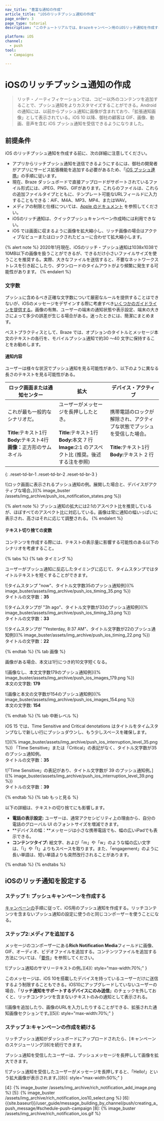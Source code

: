 ```yaml
---
nav_title: "豊富な通知の作成"
article_title: "iOSのリッチプッシュ通知の作成"
page_order: 3
page_type: tutorial
description: "このチュートリアルでは、Brazeキャンペーン用のiOSリッチ通知を作成するための要件と手順を説明する。"

platform: iOS
channel:
  - push
tool:
  - Campaigns

---
```


# iOSのリッチプッシュ通知の作成

> リッチ・ノーティフィケーションでは、コピー以外のコンテンツを追加することで、プッシュ通知をよりカスタマイズすることができる。Androidの通知には、以前からプッシュ通知に画像が含まれており、「拡張通知画像」として表示されている。iOS 10 以降、御社の顧客は GIF、画像、動画、音声を含む iOS プッシュ通知を受信できるようになりました。

## 前提条件

iOS のリッチプッシュ通知を作成する前に、次の詳細に注意してください。

- アプリからリッチプッシュ通知を送信できるようにするには、御社の開発者がアプリにサービス拡張機能を追加する必要があるため、「[iOS プッシュ連携][1]」の手順に従います。
- 現在、Braze ダッシュボードで直接アップロードがサポートされているファイル形式には、JPEG、PNG、GIFがあります。これらのファイルは、これらの追加ファイルタイプとともに、テンプレート可能なURLフィールドに入力することもできる：AIF、M4A、MP3、MP4、またはWAV。
- メディアの制限と仕様については、[Apple のドキュメント][2] を参照してください。
- iOSのリッチ通知は、クイックプッシュキャンペーン作成時には利用できない。
- iOS では画面に収まるように画像を拡大縮小し、リッチ画像の場合はアクティブなビューまたはロックされたビューに合わせて拡大縮小します。

{% alert note %}
2020年1月現在、iOSのリッチ・プッシュ通知は1038x1038で10MB以下の画像を扱うことができるが、できるだけ小さいファイルサイズを使うことを推奨する。実際、大きなファイルを送信すると、不要なネットワークストレスを引き起こしたり、ダウンロードのタイムアウトがより頻繁に発生する可能性があります。
{% endalert %}

### 文字数

プッシュに含めるべき正確な文字数について厳密なルールを提供することはできないが、iOSのメッセージをデザインする際に考慮すべき[いくつかのガイドラインを提供する]({{site.baseurl}}/user_guide/message_building_by_channel/push/best_practices/message_format/)。画像の有無、ユーザーの端末の通知状態や表示設定、端末の大きさによって多少の誤差が生じる場合がある。迷ったときには、簡潔にまとめます。

ベストプラクティスとして、Braze では、オプションのタイトルとメッセージ本文のテキストの各行を、モバイルプッシュ通知で約30 ～40 文字に保持することをお勧めします。

#### 通知内容

ユーザーは様々な状況でプッシュ通知を見る可能性があり、以下のように異なる長さのテキストを見る可能性がある。

<table>
<thead>
  <tr>
    <th>ロック画面または通知センター</th>
    <th>拡大</th>
    <th>デバイス・アクティブ</th>
  </tr>
</thead>
<tbody>
  <tr>
    <td width="33%">これが最も一般的なシナリオだ。<br><br><b>Title:</b>テキスト1行<br><b>Body:</b>テキスト4行<br><b>画像：</b>正方形のサムネイル</td>
    <td width="33%">ユーザーがメッセージを長押ししたとき。<br><br><b>Title:</b>テキスト1行<br><b>Body:</b>本文 7 行<br><b>Image:</b>2:1 のアスペクト比 (推奨。後述する注を参照)</td>
    <td width="33%">携帯電話のロックが解除され、アクティブな状態でプッシュを受信した場合。<br><br><b>Title:</b>テキスト1行<br><b>Body:</b>テキスト 2 行</td>
  </tr>
</tbody>
</table>
{: .reset-td-br-1 .reset-td-br-2 .reset-td-br-3 }

![ロック画面に表示されるプッシュ通知の例。展開した場合と、デバイスがアクティブな場合。]({% image_buster /assets/img_archive/push_ios_notification_states.png %})

{% alert note %}
プッシュ通知の拡大には2:1のアスペクト比を推奨しているが、ほぼすべてのアスペクト比に対応している。画像は常に通知の幅いっぱいに表示され、高さはそれに応じて調整される。
{% endalert %}

#### テキスト切り捨ての変数

コンテンツを作成する際には、テキストの表示量に影響する可能性のある以下のシナリオを考慮すること。

{% tabs %}
{% tab タイミング %}

ユーザーがプッシュ通知に反応したタイミングに応じて、タイムスタンプではタイトルテキストを短くすることができます。

![タイムスタンプ "now"、タイトル文字数35のプッシュ通知例]({% image_buster/assets/img_archive/push_ios_timing_35.png %})
<br>タイトルの文字数：**35**

![タイムスタンプが "3h ago"、タイトル文字数が33のプッシュ通知例]({% image_buster/assets/img_archive/push_ios_timing_33.png %})
<br>タイトルの文字数：**33**

![タイムスタンプが "Yesterday, 8:37 AM"、タイトル文字数が22のプッシュ通知例]({% image_buster/assets/img_archive/push_ios_timing_22.png %})
<br>タイトルの文字数：**22**

{% endtab %}
{% tab 画像 %}

画像がある場合、本文は1行につき約10文字短くなる。

![画像なし、本文文字数179のプッシュ通知例]({% image_buster/assets/img_archive/push_ios_images_179.png %})
<br>本文の文字数: **179**

![画像と本文の文字数が154のプッシュ通知例]({% image_buster/assets/img_archive/push_ios_images_154.png %})
<br>本文の文字数: **154**

{% endtab %}
{% tab 中断レベル %}

iOS 15 では、Time Sensitive and Critical denotations はタイトルをタイムスタンプなしで新しい行にプッシュダウンし、もう少しスペースを確保します。

![]({% image_buster/assets/img_archive/push_ios_interruption_level_35.png %}) 「Time Sensitive」または「Critical」の表記がなく、タイトル文字数が35のプッシュ通知例。
<br>タイトルの文字数：**35**

![「Time Sensitive」の表記があり、タイトル文字数が 39 のプッシュ通知例。]({% image_buster/assets/img_archive/push_ios_interruption_level_39.png %})
<br>タイトルの文字数：**39**

{% endtab %}
{% tab もっと見る %}

以下の詳細は、テキストの切り捨てにも影響します。

- **電話の表示設定:** ユーザーは、通常アクセシビリティ上の理由から、自分の電話のグローバル UI のフォントサイズを増減できます。
- **デバイスの幅：**メッセージは小さな携帯電話でも、幅の広いiPadでも表示できる。
- **コンテンツタイプ:** 絵文字、および「m」や「w」のような幅の広い文字は、「i」や「t」よりもスペースを取ります。また、「engagement」のように長い単語は、短い単語よりも突然改行されることがあります。

{% endtab %}
{% endtabs %}

## iOSのリッチ通知を設定する

### ステップ 1: プッシュキャンペーンを作成する

[キャンペーンの][3]手順に従って、iOS用のプッシュ通知を作成する。リッチコンテンツを含まないプッシュ通知の設定に使うのと同じコンポーザーを使うことになる。

### ステップ2:メディアを追加する

メッセージのコンポーザーにある**Rich Notification Media**フィールドに画像、GIF、オーディオ、ビデオファイルを追加する。コンテンツファイルを追加する方法については、「[要件](#requirements)」を参照してください。

![プッシュ通知のサマリーテキストの例。][4]{: style="max-width:70%;" }

このメッセージは、iOS 10を搭載したデバイスを持っているユーザーだけに送信するよう制限することもできる。iOS10にアップグレードしていないユーザーの場合、「**リッチ通知をサポートするデバイスにのみ送信**」のチェックを外しておくと、リッチコンテンツを含まないテキストのみの通知として表示される。

![画像を追加したり、画像のURLを入力したりすることができる、拡張された通知画像セクションです。][5]{: style="max-width:70%;" }

### ステップ 3:キャンペーンの作成を続ける

リッチプッシュ通知がダッシュボードにアップロードされたら、[キャンペーンのスケジューリング][6]を続行できます。

プッシュ通知を受信したユーザーは、プッシュメッセージを長押しして画像を拡大できます。

![プッシュ通知を受信したユーザーがメッセージを長押しすると、「Hello!」という拡大画像が表示されます。][8]{: style="max-width:50%;" }

[1]: {{site.baseurl}}/developer_guide/platform_integration_guides/swift/push_notifications/integration/#ios-10-rich-notifications
[2]: https://developer.apple.com/reference/usernotifications/unnotificationattachment
[3]: {{site.baseurl}}/user_guide/message_building_by_channel/push/creating_a_push_message/#creating-a-push-message
[4]: {% image_buster /assets/img_archive/rich_notification_add_image.png %}
[5]: {% image_buster /assets/img_archive/rich_notification_ios10_select.png %}
[6]: {{site.baseurl}}/user_guide/message_building_by_channel/push/creating_a_push_message/#schedule-push-campaign
[8]: {% image_buster /assets/img_archive/rich_notification_ios.gif %}
